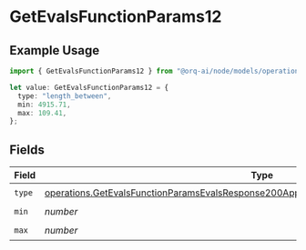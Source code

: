 # GetEvalsFunctionParams12

## Example Usage

```typescript
import { GetEvalsFunctionParams12 } from "@orq-ai/node/models/operations";

let value: GetEvalsFunctionParams12 = {
  type: "length_between",
  min: 4915.71,
  max: 109.41,
};
```

## Fields

| Field                                                                                                                                                                                              | Type                                                                                                                                                                                               | Required                                                                                                                                                                                           | Description                                                                                                                                                                                        |
| -------------------------------------------------------------------------------------------------------------------------------------------------------------------------------------------------- | -------------------------------------------------------------------------------------------------------------------------------------------------------------------------------------------------- | -------------------------------------------------------------------------------------------------------------------------------------------------------------------------------------------------- | -------------------------------------------------------------------------------------------------------------------------------------------------------------------------------------------------- |
| `type`                                                                                                                                                                                             | [operations.GetEvalsFunctionParamsEvalsResponse200ApplicationJSONResponseBodyData512Type](../../models/operations/getevalsfunctionparamsevalsresponse200applicationjsonresponsebodydata512type.md) | :heavy_check_mark:                                                                                                                                                                                 | N/A                                                                                                                                                                                                |
| `min`                                                                                                                                                                                              | *number*                                                                                                                                                                                           | :heavy_check_mark:                                                                                                                                                                                 | N/A                                                                                                                                                                                                |
| `max`                                                                                                                                                                                              | *number*                                                                                                                                                                                           | :heavy_check_mark:                                                                                                                                                                                 | N/A                                                                                                                                                                                                |
